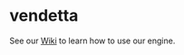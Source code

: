 # vendetta

See our [Wiki](https://github.com/EduApps-CDG/vendetta/wiki) to
learn how to use our engine.